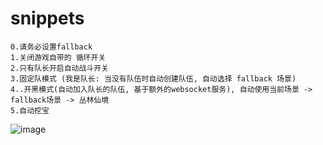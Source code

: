 # snippets
    0.请务必设置fallback
    1.关闭游戏自带的 循环开关
    2.只有队长开启自动战斗开关
    3.固定队模式 (我是队长: 当没有队伍时自动创建队伍, 自动选择 fallback 场景)
    4..开黑模式(自动加入队长的队伍, 基于额外的websocket服务), 自动使用当前场景 -> fallback场景 -> 丛林仙境
    5.自动挖宝
![image](https://cdn.jsdelivr.net/gh/whosphp/snippets/images/xx02.png)
